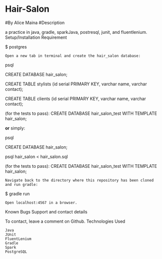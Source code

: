 # Hair-Salon

#By Alice Maina
#Description

a practice in java, gradle, sparkJava, postresql, junit, and fluentlenium.
Setup/Installation Requirement

$ postgres

    Open a new tab in terminal and create the hair_salon database:

psql

CREATE DATABASE hair_salon;

CREATE TABLE stylists (id serial PRIMARY KEY,  varchar name, varchar contact);

CREATE TABLE clients (id serial PRIMARY KEY, varchar name, varchar contact);

(for the tests to pass): CREATE DATABASE hair_salon_test WITH TEMPLATE hair_salon;

**or** simply:

psql

CREATE DATABASE hair_salon;

psql hair_salon < hair_salon.sql

(for the tests to pass): CREATE DATABASE hair_salon_test WITH TEMPLATE hair_salon;

    Navigate back to the directory where this repository has been cloned and run gradle:

$ gradle run

    Open localhost:4567 in a browser.

Known Bugs
Support and contact details

To contact, leave a comment on Github.
Technologies Used

    Java
    JUnit
    FluentLenium
    Gradle
    Spark
    PostgreSQL

